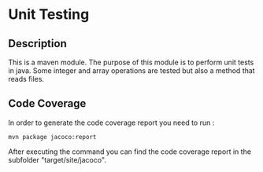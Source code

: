 # Unit Testing


## Description

This is a maven module. The purpose of this module is to perform unit tests in java. Some integer and array operations are tested but also a method that reads files.

## Code Coverage

In order to generate the code coverage report you need to run : 

```
mvn package jacoco:report
```
After executing the command you can find the code coverage report in the subfolder "target/site/jacoco".